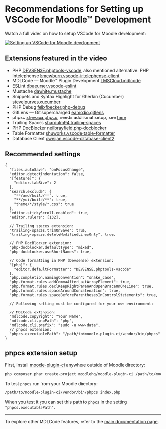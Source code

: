 # Recommendations for Setting up VSCode for Moodle™ Development

Watch a full video on how to setup VSCode for Moodle development:

[![Setting up VSCode for Moodle development](https://img.youtube.com/vi/iokOiSVNZ0Y/0.jpg)](https://youtu.be/iokOiSVNZ0Y)

## Extensions featured in the video

* PHP [DEVSENSE.phptools-vscode](https://marketplace.visualstudio.com/items?itemName=DEVSENSE.phptools-vscode), also mentioned alternative: PHP Intelephense [bmewburn.vscode-intelephense-client](https://marketplace.visualstudio.com/items?itemName=bmewburn.vscode-intelephense-client)
* MDLCode — Moodle™ Plugin Development [LMSCloud.mdlcode](https://marketplace.visualstudio.com/items?itemName=LMSCloud.mdlcode)
* ESLint [dbaeumer.vscode-eslint](https://marketplace.visualstudio.com/items?itemName=dbaeumer.vscode-eslint)
* Mustache [dawhite.mustache](https://marketplace.visualstudio.com/items?itemName=dawhite.mustache)
* Snippets and Syntax Highlight for Gherkin (Cucumber) [stevejpurves.cucumber](https://marketplace.visualstudio.com/items?itemName=stevejpurves.cucumber)
* PHP Debug [felixfbecker.php-debug](https://marketplace.visualstudio.com/items?itemName=felixfbecker.php-debug)
* GitLens — Git supercharged [eamodio.gitlens](https://marketplace.visualstudio.com/items?itemName=eamodio.gitlens)
* phpsc [shevaua.phpcs](https://marketplace.visualstudio.com/items?itemName=shevaua.phpcs), needs additional setup, see [here](#phpcs-extension-setup)
* Trailing Spaces [shardulm94.trailing-spaces](https://marketplace.visualstudio.com/items?itemName=shardulm94.trailing-spaces)
* PHP DocBlocker [neilbrayfield.php-docblocker](https://marketplace.visualstudio.com/items?itemName=neilbrayfield.php-docblocker)
* Table Formatter [shuworks.vscode-table-formatter](https://marketplace.visualstudio.com/items?itemName=shuworks.vscode-table-formatter)
* Database Client [cweijan.vscode-database-client2](https://marketplace.visualstudio.com/items?itemName=cweijan.vscode-database-client2)

## Recommended settings

```jsonc
{
  "files.autoSave": "onFocusChange",
  "editor.detectIndentation": false,
  "[feature]": {
    "editor.tabSize": 2
  },
  "search.exclude": {
    "**/amd/build/**": true,
    "**/yui/build/**": true,
    "theme/*/style/*.css": true
  },
  "editor.stickyScroll.enabled": true,
  "editor.rulers": [132],

  // Trailing spaces extension:
  "trailing-spaces.trimOnSave": true,
  "trailing-spaces.deleteModifiedLinesOnly": true,

  // PHP DocBlocker extension:
  "php-docblocker.defaultType": "mixed",
  "php-docblocker.useShortNames": true,

  // Code formatting in PHP (Devsense) extension:
  "[php]": {
    "editor.defaultFormatter": "DEVSENSE.phptools-vscode"
  },
  "php.completion.namingConvention": "snake_case",
  "php.format.rules.addCommaAfterLastArrayElement": true,
  "php.format.rules.declKeepRightParenAndOpenBraceOnOneLine": true,
  "php.format.rules.spaceAroundConcatenation": true,
  "php.format.rules.spaceBeforeParenthesesInControlStatements": true,

  // Following setting must be configured for your own environment:

  // MDLCode extension:
  "mdlcode.copyright": "Your Name",
  "mdlcode.cli.phpPath": "php",
  "mdlcode.cli.prefix": "sudo -u www-data",
  // phpcs extension:
  "phpcs.executablePath": "/path/to/moodle-plugin-ci/vendor/bin/phpcs"
}
```

## phpcs extension setup

First, install [moodle-plugin-ci](https://github.com/moodlehq/moodle-plugin-ci) anywhere outside of Moodle directory:

```bash
php composer.phar create-project moodlehq/moodle-plugin-ci /path/to/moodle-plugin-ci
```

To test `phpcs` run from your Moodle directory:

```bash
/path/to/moodle-plugin-ci/vendor/bin/phpcs index.php
```

When you test it you can set this path to `phpcs` in the setting `"phpcs.executablePath"`.

---

To explore other MDLCode features, refer to the [main documentation page](README.md).
